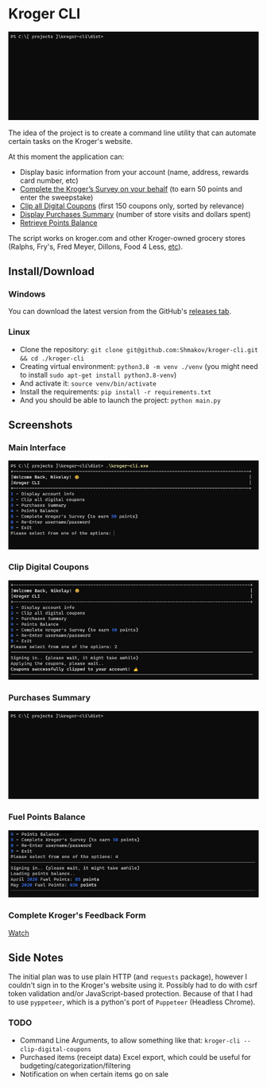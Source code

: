 Kroger CLI
==========

![Display Purchases Summary](images/Purchases-Summary.gif)

The idea of the project is to create a command line utility that can automate certain tasks on the Kroger's website.

At this moment the application can:

* Display basic information from your account (name, address, rewards card number, etc)
* [Complete the Kroger’s Survey on your behalf](images/Kroger-Survey.gif) (to earn 50 points and enter the sweepstake)
* [Clip all Digital Coupons](#clip-digital-coupons) (first 150 coupons only, sorted by relevance)
* [Display Purchases Summary](#purchases-summary) (number of store visits and dollars spent)
* [Retrieve Points Balance](#fuel-points-balance)

The script works on kroger.com and other Kroger-owned grocery stores (Ralphs, Fry's, Fred Meyer, Dillons, Food 4 Less, [etc](https://en.wikipedia.org/wiki/Kroger#Chains)).

Install/Download
----------------

### Windows

You can download the latest version from the GitHub's [releases tab](https://github.com/Shmakov/kroger-cli/releases).

### Linux

* Clone the repository: `git clone git@github.com:Shmakov/kroger-cli.git && cd ./kroger-cli`
* Creating virtual environment: `python3.8 -m venv ./venv` (you might need to install `sudo apt-get install python3.8-venv`)
* And activate it: `source venv/bin/activate`
* Install the requirements: `pip install -r requirements.txt`
* And you should be able to launch the project: `python main.py`

Screenshots
-----------

### Main Interface

![Kroger CLI Screenshot](images/Home-Screen-Screenshot.png)

### Clip Digital Coupons

![Clip all Kroger's Digital Coupons](images/Clip-Digital-Coupons.png)

### Purchases Summary

![Display Purchases Summary](images/Purchases-Summary.gif)

### Fuel Points Balance

![Fuel Points Balance](images/Fuel-Points-Balance.png)

### Complete Kroger's Feedback Form

[Watch](images/Kroger-Survey.gif)

Side Notes
----------

The initial plan was to use plain HTTP (and `requests` package), however I couldn't sign in to the Kroger's website using it. Possibly had to do with csrf token validation and/or JavaScript-based protection. Because of that I had to use `pyppeteer`, which is a python's port of `Puppeteer` (Headless Chrome).

### TODO

* Command Line Arguments, to allow something like that: `kroger-cli --clip-digital-coupons`
* Purchased items (receipt data) Excel export, which could be useful for budgeting/categorization/filtering
* Notification on when certain items go on sale